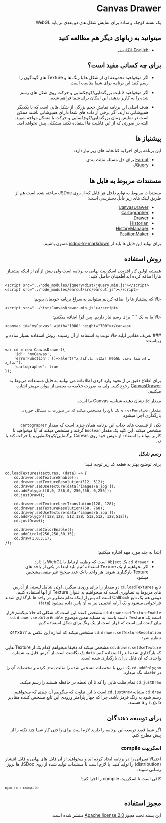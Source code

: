 <div dir="rtl">

# Canvas Drawer
 یک بسته کوچک و ساده برای نمایش شکل های دو بعدی بر پایه WebGL

## میتوانید به زبانهای دیگر هم مطالعه کنید
- [English انگلیسی](../README.md)

## برای چه کسانی مفید است؟
- اگر میخواهید مجموعه ای از شکل ها با رنگ ها و Texture های گوناگون را رسم کنید این برنامه برای شما مناسب است.

- اگر میخواهید قابلیت بزرگنمایی/کوچکنمایی و حرکت روی شکل های رسم شده را به کاربر بدهید، این امکان برای شما فراهم شده.

- هدف اصلی این برنامه نمایش حجم بزرگی از شکل هایی است که با یکدیگر همپوشانی ندارند. اگر برخی از داده های شما دارای همپوشانی باشند ممکن است در نمایش زمان بزرگنمایی/کوچکنمایی و حرکت با مشکل مواجه شوید. البته در صورتی که از این قابلیت ها استفاده نکنید مشکلی پیش نخواهد آمد.

## پیشنیاز ها
این برنامه برای اجرا به کتابخانه های زیر نیاز دارد:
- [Earcut](https://github.com/mapbox/earcut) برای حل مسئله مثلث بندی
- [JQuery](https://github.com/jquery/jquery)

## مستندات مربوط به فایل ها
مستندات مربوط به توابع داخل هر فایل که از روی JSDoc ساخته شده است هم از طریق لینک های زیر قابل دسترسی است:
- [CanvasDrawer](jsdoc/CanvasDrawer.md)
- [Cartographer](jsdoc/Cartographer.md)
- [Drawer](jsdoc/Drawer.md)
- [Historian](jsdoc/Historian.md)
- [HistoryManager](jsdoc/HistoryManager.md)
- [PositionMaker](jsdoc/PositionMaker.md)

برای تولید این فایل ها باید از [jsdoc-to-markdown](https://github.com/jsdoc2md/jsdoc-to-markdown) ممنون باشیم.

## روش استفاده
همیشه اولین کار افزودن اسکریپت نهایی به برنامه است ولی پیش از آن از اینکه پیشنیاز هارا اضافه کرده اید اطمینان حاصل کنید:
</div>

```
<script src="../node_modules/jquery/dist/jquery.min.js"></script>
<script src="../node_modules/earcut/src/earcut.js"></script>
```

<div dir="rtl">
حالا که پیشنیاز ها را اضافه کردیم میتوانید به سراغ برنامه خودمان برویم:
</div>

```
<script src="../dist/CanvasDrawer.min.js"></script>
```

<div dir="rtl">
حالا ما به یک ``<canvas>`` برای رسم نیاز داریم. پس آنرا اضافه میکنیم:

</div>

```
<canvas id="myCanvas" width="1000" height="700"></canvas>
```

<div dir="rtl">
### تعریف مقادیر اولیه
حالا نوبت به استفاده از آن رسیده. روش استفاده بسیار ساده و زیباست:
</div>

```
var cd = new CanvasDrawer({
    'id': 'myCanvas',
    'errorFunction': ()=>alert("امکان بارگذاری WebGL برای شما وجود ندارد"),
    'cartographer': true
});
```
<div dir="rtl">

برای اطلاع دقیق تر از نحوه وارد کردن اطلاعات می توانید به فایل مستندات مربوط به [CanvasDrawer](jsdoc/CanvasDrawer.md) رجوع کنید. ولی به صورت خلاصه به بعضی از موارد مهمتر اشاره میکنیم.

مقدار ``id`` نشان دهنده شناسه Canvas ما است.

مقدار ``errorFunction`` یک تابع را مشخص میکند که در صورت به مشکل خوردن بارگذاری اجرا میشود.

یکی از قسمت های جذاب این برنامه همان چیزی است که مقدار ``cartographer`` مشخص میکند. این کلید یک مقدار ``boolean`` گرفته و مشخص میکند که آیا میخواهید تا کاربر بتواند با استفاده از موس خود روی Canvas برگنمایی/کوچکنمایی و یا حرکت کند با نه.

### رسم شکل
برای توضیح بهتر به قطعه کد زیر توجه کنید:
</div>

```
cd.loadTextures(textures, (data) => {
    cd.drawer.setTextureEnable();
    cd.drawer.setTextureResolution(512, 512);
    cd.drawer.setUseTexture(data['images/a.jpg']);
    cd.addPolygon([0,0, 256,0, 256,256, 0,256]);
    cd.justDraw();

    cd.drawer.setTextureUserTranslation(128, 128);
    cd.drawer.setTextureResolution(768, 768);
    cd.drawer.setUseTexture(data['images/b.jpg']);
    cd.addPolygon([128,128, 512,128, 512,512, 128,512]);
    cd.justDraw();

    cd.drawer.setColorEnable();
    cd.addCircle(250,250,50,15);
    cd.draw(1,0,0,1);
});
```
<div dir="rtl">

ابتدا به چند مورد مهم اشاره میکنیم:

- ``cd.drawer`` یک ``Object`` است که وظیفه ارتباط با WebGL را دارد.
- اگر بخواهیم از یک Texture استفاده کنیم باید ابتدا در یکی از واحد های Texture بارگذاری شوند. هر واحد با یک عدد صحیح غیر منفی مشخص میشود.

تابع ``cd.loadTextures`` دو مقدار را برای ورودی میگیرد. اولی شامل لیستی از آدرس های مربوط به تصاویری است که میخواهیم به عنوان Texture از آنها استفاده کنیم. دومی هم یک تابع Callback است که پس از اینکه تمام تصاویر در واحد ها بارگذاری شدند فراخوانی میشود و یک آرایه انجمنی نیز به آن پاس داده میشود (``data``)

``cd.drawer.setTextureEnable`` مشخص کننده این است که شکلی که حالا میکشم قرار است یک Texture داشته باشد. به مشابه همین موضوع ``cd.drawer.setColorEnable`` بیان کننده این است که قرار است از یک رنگ برای شکل استفاده کنیم.

``cd.drawer.setTextureResolution`` مشخص میکند که اندازه این عکس به ۵۱۲x۵۱۲ تنظیم شود.

``cd.drawer.setUseTexture`` مشخص میکند که دقیقا میخواهم کدام یک از Texture هایی که بارگذاری شده اند را استفاده کنم. ``data`` یک نگاشت است از آدرس فایل به شماره واحدی که آن فایل در آن بارگذاری شده است.

``cd.addPolygon`` یک مربع با مختصات مشخص شده را مثلث بندی کرده و مختصات آن را در خافطه نگه میدارد.

``cd.justDraw`` تمام مثلث هایی را که تا آن لحطه در حافظه هستند را رسم میکند.

‍``cd.draw`` مشابه ``cd.justDraw`` است با این تفاوت که میگوییم آن چیزی که میخواهیم رسم شود به رنگ قرمز باشد. چرا که چهار پارامتر ورودی این تابع مشخص کننده مقادیر r، g، b و a هستند.

## برای توسعه دهندگان
اگر شما قصد توسعه این برنامه را دارید لازم است برای راحتی کار شما چند نکته را از پیش مطرح کنم.

### اسکریپت compile
احتمالا تغیراتی را در برنامه ایجاد کرده اید و میخواهید از آن فایل های نهایی و قابل انتشار (distribution) را تولید کنید. یا لازم است تا مستندات تولید شده از روی JSDoc ها بروز رسانی شوند.

کافی است تا اسکریپت compile را اجرا کنید!
</div>

```npm run compile```

<div dir="rtl">

## مجوز استفاده
 این بسته تحت مجوز [Apache license 2.0](../LICENSE.md) منتشر شده است.

</div>